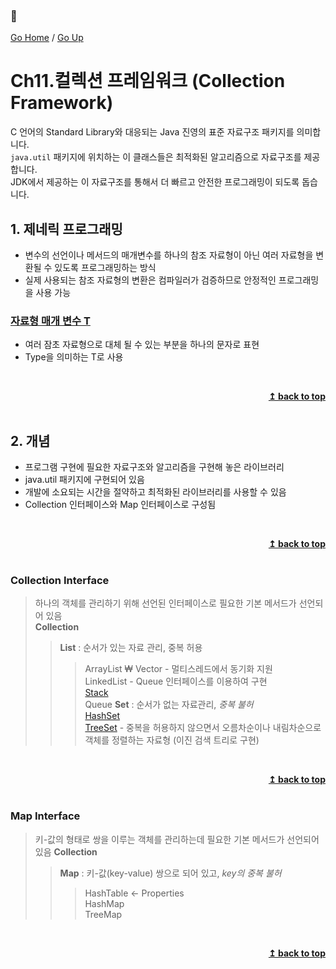 ### :open_book:

[Go Home](https://github.com/devJRL/CodeLab-JAVA-Basic#codelab-java-basic) / [Go Up](../..#2-객체-지향-프로그래밍)

# Ch11.컬렉션 프레임워크 (Collection Framework)

C 언어의 Standard Library와 대응되는 Java 진영의 표준 자료구조 패키지를 의미합니다.  
`java.util` 패키지에 위치하는 이 클래스들은 최적화된 알고리즘으로 자료구조를 제공합니다.  
JDK에서 제공하는 이 자료구조를 통해서 더 빠르고 안전한 프로그래밍이 되도록 돕습니다.

## 1. 제네릭 프로그래밍

- 변수의 선언이나 메서드의 매개변수를 하나의 참조 자료형이 아닌 여러 자료형을 변환될 수 있도록 프로그래밍하는 방식  
- 실제 사용되는 참조 자료형의 변환은 컴파일러가 검증하므로 안정적인 프로그래밍을 사용 가능

### [자료형 매개 변수 T](./GenericPrinter.java)
- 여러 잠초 자료형으로 대체 될 수 있는 부분을 하나의 문자로 표현  
- Type을 의미하는 T로 사용 

<br/><div align="right"><b><a href="#open_book">↥ back to top</a></b></div><br/>

## 2. 개념

- 프로그램 구현에 필요한 자료구조와 알고리즘을 구현해 놓은 라이브러리  
- java.util 패키지에 구현되어 있음  
- 개발에 소요되는 시간을 절약하고 최적화된 라이브러리를 사용할 수 있음  
- Collection 인터페이스와 Map 인터페이스로 구성됨  

<br/><div align="right"><b><a href="#open_book">↥ back to top</a></b></div><br/>

### Collection Interface

> 하나의 객체를 관리하기 위해 선언된 인터페이스로 필요한 기본 메서드가 선언되어 있음  
> **Collection**  
> > **List** : 순서가 있는 자료 관리, 중복 허용  
> > > ArrayList  ₩
> > > Vector - 멀티스레드에서 동기화 지원  
> > > LinkedList - Queue 인터페이스를 이용하여 구현  
> > > [Stack](./StackTest.java)  
> > > Queue
> > **Set** : 순서가 없는 자료관리, *중복 불허*  
> > > [HashSet](./HashSetTest.java)  
> > > [TreeSet](./TreeSetTest.java) - 중복을 허용하지 않으면서 오름차순이나 내림차순으로 객체를 정렬하는 자료형 (이진 검색 트리로 구현)  

<br/><div align="right"><b><a href="#open_book">↥ back to top</a></b></div><br/>

### Map Interface

> 키-값의 형태로 쌍을 이루는 객체를 관리하는데 필요한 기본 메서드가 선언되어 있음
> **Collection**  
> > **Map** : 키-값(key-value) 쌍으로 되어 있고, *key의 중복 불허*  
> > > HashTable <- Properties  
> > > HashMap  
> > > TreeMap  

<br/><div align="right"><b><a href="#open_book">↥ back to top</a></b></div><br/>